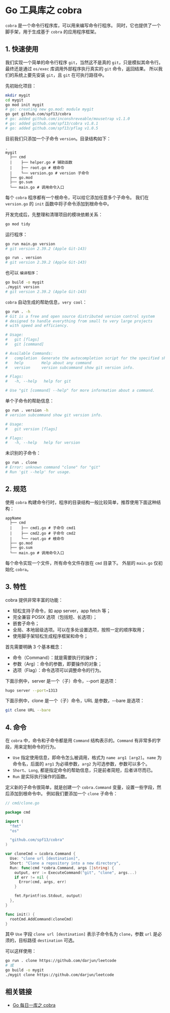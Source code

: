 # Go 工具库之 cobra

`cobra` 是一个命令行程序库，可以用来编写命令行程序。
同时，它也提供了一个脚手架，用于生成基于 `cobra` 的应用程序框架。

## 1. 快速使用

我们实现一个简单的命令行程序 `git`，当然这不是真的 `git`，只是模拟其命令行。
最终还是通过 `os/exec` 库调用外部程序执行真实的 `git` 命令，返回结果。
所以我们的系统上要先安装 `git`，且 `git` 在可执行路径中。

先初始化项目：

```bash
mkdir mygit
cd mygit
go mod init mygit
# go: creating new go.mod: module mygit
go get github.com/spf13/cobra
# go: added github.com/inconshreveable/mousetrap v1.1.0
# go: added github.com/spf13/cobra v1.8.1
# go: added github.com/spf13/pflag v1.0.5
```

目前我们只添加一个子命令 `version`。目录结构如下：

```
.
mygit
  ├── cmd
  |    ├── helper.go # 辅助函数
  |    ├── root.go # 根命令
  |    └── version.go # version 子命令
  ├── go.mod
  ├── go.sum
  └── main.go # 调用命令入口
```

每个 `cobra` 程序都有一个根命令，可以给它添加任意多个子命令。
我们在 `version.go` 的 `init` 函数中将子命令添加到根命令中。

开发完成后，先整理和清理项目的模块依赖关系：

```bash
go mod tidy
```

运行程序：

```bash
go run main.go version
# git version 2.39.2 (Apple Git-143)

go run . version
# git version 2.39.2 (Apple Git-143)
```

也可以 `编译程序`：

```bash
go build -o mygit
./mygit version
# git version 2.39.2 (Apple Git-143)
```

`cobra` 自动生成的帮助信息，`very cool`：

```bash
go run . -h
# Git is a free and open source distributed version control system
# designed to handle everything from small to very large projects
# with speed and efficiency.

# Usage:
#   git [flags]
#   git [command]

# Available Commands:
#   completion  Generate the autocompletion script for the specified shell
#   help        Help about any command
#   version     version subcommand show git version info.

# Flags:
#   -h, --help   help for git

# Use "git [command] --help" for more information about a command.
```

单个子命令的帮助信息：

```bash
go run . version -h
# version subcommand show git version info.

# Usage:
#   git version [flags]

# Flags:
#   -h, --help   help for version
```

未识别的子命令：

```bash
go run . clone
# Error: unknown command "clone" for "git"
# Run 'git --help' for usage.
```

## 2. 规范

使用 `cobra` 构建命令行时，程序的目录结构一般比较简单，推荐使用下面这种结构：

```
appName
  ├── cmd
  |    ├── cmd1.go # 子命令 cmd1
  |    ├── cmd2.go # 子命令 cmd2
  |    └── root.go # 根命令
  ├── go.mod
  ├── go.sum
  └── main.go # 调用命令入口
```

每个命令实现一个文件，所有命令文件存放在 `cmd` 目录下。
外层的 `main.go` 仅初始化 `cobra`。

## 3. 特性

cobra 提供非常丰富的功能：

- 轻松支持子命令，如 app server，app fetch 等；
- 完全兼容 POSIX 选项（包括短、长选项）；
- 嵌套子命令；
- 全局、本地层级选项。可以在多处设置选项，按照一定的顺序取用；
- 使用脚手架轻松生成程序框架和命令；

首先需要明确 3 个基本概念：

- 命令（Command）：就是需要执行的操作；
- 参数（Arg）：命令的参数，即要操作的对象；
- 选项（Flag）：命令选项可以调整命令的行为。

下面示例中，server 是一个（子）命令，--port 是选项：

```bash
hugo server --port=1313
```

下面示例中，clone 是一个（子）命令，URL 是参数，--bare 是选项：

```bash
git clone URL --bare
```

## 4. 命令

在 `cobra` 中，命令和子命令都是用 `Command` 结构表示的。`Command` 有非常多的字段，用来定制命令的行为。

- `Use` 指定使用信息，即命令怎么被调用，格式为 `name arg1 [arg2]`。`name` 为命令名，后面的 `arg1` 为必填参数，`arg2` 为可选参数，参数可以多个。
- `Short`、`Long`, 都是指定命令的帮助信息，只是前者简短，后者详尽而已。
- `Run` 是实际执行操作的函数。

定义新的子命令很简单，就是创建一个 `cobra.Command` 变量，设置一些字段，然后添加到根命令中。
例如我们要添加一个 `clone` 子命令：

```go
// cmd/clone.go

package cmd

import (
  "fmt"
  "os"

  "github.com/spf13/cobra"
)

var cloneCmd = &cobra.Command {
  Use: "clone url [destination]",
  Short: "Clone a repository into a new directory",
  Run: func(cmd *cobra.Command, args []string) {
    output, err := ExecuteCommand("git", "clone", args...)
    if err != nil {
      Error(cmd, args, err)
    }

    fmt.Fprintf(os.Stdout, output)
  },
}

func init() {
  rootCmd.AddCommand(cloneCmd)
}
```

其中 `Use` 字段 `clone url [destination]` 表示子命令名为 `clone`，参数 `url` 是必须的，目标路径 `destination` 可选。

可以这样使用：

```bash
go run . clone https://github.com/darjun/leetcode
# 或
go build -o mygit
./mygit clone https://github.com/darjun/leetcode
```

## 相关链接

- [Go 每日一库之 cobra](https://segmentfault.com/a/1190000021616743)
